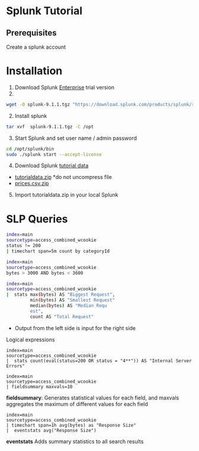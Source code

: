 # Splunk Tutorial

## Prerequisites

Create a splunk account 

# Installation

1.  Download Splunk [Enterprise](https://www.splunk.com/en_us/download/splunk-enterprise.html) trial version
2.  
```sh 
wget -O splunk-9.1.1.tgz "https://download.splunk.com/products/splunk/releases/9.1.1/linux/splunk-9.1.1-64e843ea36b1-Linux-x86_64.tgz"
```

2. Install splunk
```sh
tar xvf  splunk-9.1.1.tgz -C /opt
```

3.  Start Splunk and set user name / admin password
```sh 
cd /opt/splunk/bin
sudo ./splunk start --accept-license 
```

4. Download Splunk [tutorial data](https://docs.splunk.com/Documentation/Splunk/9.1.1/SearchTutorial/Systemrequirements) 
      
* [tutorialdata.zip](https://docs.splunk.com/images/Tutorial/tutorialdata.zip) *do not uncompress file
* [prices.csv.zip](https://docs.splunk.com/images/d/db/Prices.csv.zip) 


5. Import tutorialdata.zip in your local Splunk 
    
   
# SLP Queries

```sh
index=main
sourcetype=access_combined_wcookie
status != 200
| timechart span=5m count by categoryId
```

```sh
index=main
sourcetype=access_combined_wcookie
bytes > 3000 AND bytes < 3600
```

```sh
index=main
sourcetype=access_combined_wcookie
|  stats max(bytes) AS "Biggest Request",
         min(bytes) AS "Smallest Request"
         median(bytes) AS "Median Requ
         est",
         count AS "Total Request"
```

* Output from the left side is input for the right side

Logical expressions
```
index=main
sourcetype=access_combined_wcookie
|  stats count(eval(status=200 OR status = "4**")) AS "Internal Server Errors"
```   

```
index=main
sourcetype=access_combined_wcookie
| fieldsummary maxvals=10
```
**fieldsummary**: Generates statistical values for each field, and maxvals aggregates the maximum of different values for each field

```
index=main
sourcetype=access_combined_wcookie
| timechart span=1h avg(bytes) as "Response Size"
|  eventstats avg("Response Size")
```

**eventstats** Adds summary statistics to all search results

